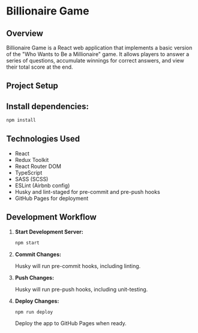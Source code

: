 # Billionaire Game

## Overview

Billionaire Game is a React web application that implements a basic version of the "Who Wants to Be a Millionaire" game. It allows players to answer a series of questions, accumulate winnings for correct answers, and view their total score at the end.

## Project Setup

## Install dependencies:

   ```bash
   npm install
   ```

## Technologies Used

- React
- Redux Toolkit
- React Router DOM
- TypeScript
- SASS (SCSS)
- ESLint (Airbnb config)
- Husky and lint-staged for pre-commit and pre-push hooks
- GitHub Pages for deployment

## Development Workflow

1. **Start Development Server:**

   ```bash
   npm start
   ```

2. **Commit Changes:**

   Husky will run pre-commit hooks, including linting.

3. **Push Changes:**

   Husky will run pre-push hooks, including unit-testing.

4. **Deploy Changes:**

   ```bash
   npm run deploy
   ```
   Deploy the app to GitHub Pages when ready.